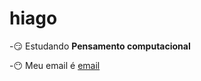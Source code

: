# hiago
-:smirk: Estudando **Pensamento computacional** 

-:no_mouth: Meu email é [email](hiago.henrique.silva.almeida@escola.pr.gov.br)
